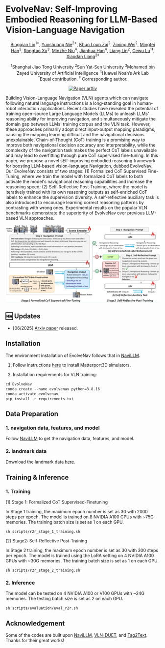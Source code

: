 # EvolveNav: Self-Improving Embodied Reasoning for LLM-Based Vision-Language Navigation


<div align="center">
<a target="_blank" href="https://expectorlin.github.io/">Bingqian Lin</a><sup>1*</sup>,
<a href="https://scholar.google.com/citations?user=jV19-sIAAAAJ" target="_blank">Yunshuang Nie</a><sup>2*</sup>,
<a href="https://openreview.net/profile?id=~Khun_Loun_Zai2" target="_blank">Khun Loun Zai</a><sup>2</sup>,
<a target="_blank" href="http://sadil13.github.io/">Ziming Wei</a><sup>2</sup>,
<a target="_blank" href="https://mingfei.info/">Mingfei Han</a><sup>3</sup>,
<a target="_blank" href="https://rongtao-xu.github.io/">Rongtao Xu</a><sup>3</sup>,
<a href="https://openreview.net/profile?id=~Minzhe_Niu1" target="_blank">Minzhe Niu</a><sup>4</sup>,
<a href="https://scholar.google.com/citations?user=OEPMQEMAAAAJ&hl=en" target="_blank">Jianhua Han</a><sup>4</sup>,
<a target="_blank" href="http://www.linliang.net/">Liang Lin</a><sup>2</sup>,
<a target="_blank" href="https://www.mvig.org/">Cewu Lu</a><sup>1&ddagger;</sup>,
<a target="_blank" href="https://scholar.google.com/citations?user=voxznZAAAAAJ">Xiaodan Liang</a><sup>2&ddagger;</sup>

<sup>1</sup>Shanghai Jiao Tong University</span>
<sup>2</sup>Sun Yat-Sen University</span>
<sup>3</sup>Mohamed bin Zayed University of Artificial Intelligence</span>
<sup>4</sup>Huawei Noah’s Ark Lab</span>
<br/>
<sup>*</sup>Equal contribution.
<sup>&ddagger;</sup> Corresponding author.
</br>
</div>

<div align="center">
    <a href="https://arxiv.org/abs/2506.01551" target="_blank">
    <img src="https://img.shields.io/badge/Paper-arXiv-deepgreen" alt="Paper arXiv"></a>
</div>

Building Vision-Language Navigation (VLN) agents which can navigate following natural language instructions is a long-standing goal in human-robot interaction applications. Recent studies have revealed the potential of training open-source Large Language Models (LLMs) to unleash LLMs' reasoning ability for improving navigation, and simultaneously mitigate the domain gap between LLMs' training corpus and the VLN task. However, these approaches primarily adopt direct input-output mapping paradigms, causing the mapping learning difficult and the navigational decisions unexplainable. Chain-of-Thought (CoT) training is a promising way to improve both navigational decision accuracy and interpretability, while the complexity of the navigation task makes the perfect CoT labels unavailable and may lead to overfitting through pure CoT supervised fine-tuning. In this paper, we propose a novel sElf-improving embodied reasoning framework for boosting LLM-based vision-language Navigation, dubbed EvolveNav. Our EvolveNav consists of two stages: (1) Formalized CoT Supervised Fine-Tuning, where we train the model with formalized CoT labels to both activate the model's navigational reasoning capabilities and increase the reasoning speed; (2) Self-Reflective Post-Training, where the model is iteratively trained with its own reasoning outputs as self-enriched CoT labels to enhance the supervision diversity. A self-reflective auxiliary task is also introduced to encourage learning correct reasoning patterns by contrasting with wrong ones. Experimental results on the popular VLN benchmarks demonstrate the superiority of EvolveNav over previous LLM-based VLN approaches.


![motivation](files/overview.png)

## :new: Updates
- [06/2025] [Arxiv paper](https://arxiv.org/abs/2506.01551) released.

## Installation

The environment installation of EvolveNav follows that in [NaviLLM](https://github.com/zd11024/NaviLLM).

1. Follow instructions [here](https://github.com/peteanderson80/Matterport3DSimulator) to install Matterport3D simulators.

2. Installation requirements for VLN training:
```setup
cd EvolveNav
conda create --name evolvenav python=3.8.16
conda activate evolvenav
pip install -r requirements.txt
```

## Data Preparation
### 1. navigation data, features, and model
   
Follow [NaviLLM](https://github.com/zd11024/NaviLLM) to get the navigation data, features, and model.

### 2. landmark data
   
Download the landmark data [here](https://www.dropbox.com/scl/fi/tzt6wy1mys9h9cg87h5j2/t2t_landmarks.zip?rlkey=qq6pfgbq14suzw09627a70rzt&st=fh7tm0by&dl=0).

## Training & Inference
### 1. Training

(1) Stage 1: Formalized CoT Supervised-Finetuning

In Stage 1 training, the maximum epoch number is set as 30 with 2000 steps per epoch. The model is trained on 8 NVIDIA A100 GPUs with ~75G memories. The training batch size is set as 1 on each GPU.
```setup
sh scripts/r2r_stage_1_training.sh
```

(2) Stage2: Self-Reflective Post-Training

In Stage 2 training, the maximum epoch number is set as 30 with 300 steps per epoch. The model is trained using the LoRA setting on 4 NVIDIA A100 GPUs with ~30G memories. The training batch size is set as 1 on each GPU.
```setup
sh scripts/r2r_stage_2_training.sh
```
### 2. Inference
The model can be tested on 4 NVIDIA A100 or V100 GPUs with ~24G memories. The testing batch size is set as 2 on each GPU.
```setup
sh scripts/evaluation/eval_r2r.sh
```

## Acknowledgement
Some of the codes are built upon [NaviLLM](https://github.com/zd11024/NaviLLM), [VLN-DUET](https://github.com/cshizhe/VLN-DUET), and [Tag2Text](https://github.com/xinyu1205/recognize-anything). Thanks for their great works!
